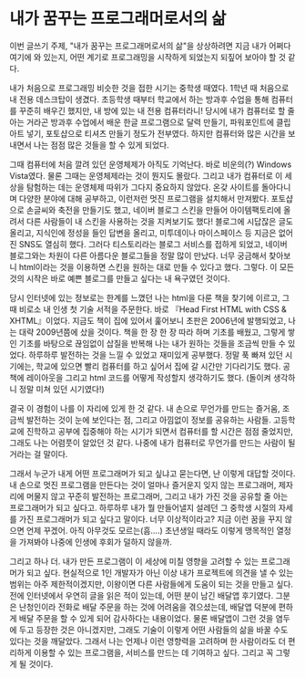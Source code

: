 # 내가 꿈꾸는 프로그래머로서의 삶

이번 글쓰기 주제, "내가 꿈꾸는 프로그래머로서의 삶"을 상상하려면 지금 내가 어쩌다 여기에 와 있는지, 어떤 계기로 프로그래밍을 시작하게 되었는지 되짚어 보아야 할 것 같다.

내가 처음으로 프로그래밍 비슷한 것을 접한 시기는 중학생 때였다. 1학년 때 처음으로 내 전용 데스크탑이 생겼다. 초등학생 때부터 학교에서 하는 방과후 수업을 통해 컴퓨터를 꾸준히 배우긴 했지만, 내 방에 있는 내 전용 컴퓨터라니! 당시에 내가 컴퓨터로 할 줄 아는 거라곤 방과후 수업에서 배운 한글 프로그램으로 달력 만들기, 파워포인트에 클립아트 넣기, 포토샵으로 티셔츠 만들기 정도가 전부였다. 하지만 컴퓨터와 많은 시간을 보내면서 나는 점점 많은 것들을 할 수 있게 되었다.

그때 컴퓨터에 처음 깔려 있던 운영체제가 아직도 기억난다. 바로 비운의(?) Windows Vista였다. 물론 그때는 운영체제라는 것이 뭔지도 몰랐다. 그리고 내가 컴퓨터로 이 세상을 탐험하는 데는 운영체제 따위가 그다지 중요하지 않았다. 온갖 사이트를 돌아다니며 다양한 분야에 대해 공부하고, 이런저런 멋진 프로그램을 설치해서 만져봤다. 포토샵으로 손글씨와 축전을 만들기도 했고, 네이버 블로그 스킨을 만들어 아이템팩토리에 올려서 다른 사람들이 내 스킨을 사용하는 것을 지켜보기도 했다! 블로그에 시답잖은 글도 올리고, 지식인에 정성을 들인 답변을 올리고, 미투데이나 마이스페이스 등 지금은 없어진 SNS도 열심히 했다. 그러다 티스토리라는 블로그 서비스를 접하게 되었고, 네이버 블로그와는 차원이 다른 아름다운 블로그들을 정말 많이 만났다. 너무 궁금해서 찾아보니 html이라는 것을 이용하면 스킨을 원하는 대로 만들 수 있다고 했다. 그렇다. 이 모든 것의 시작은 바로 예쁜 블로그를 만들고 싶다는 내 욕구였던 것이다.

당시 인터넷에 있는 정보로는 한계를 느꼈던 나는 html을 다룬 책을 찾기에 이르고, 그때 비로소 내 인생 첫 기술 서적을 주문한다. 바로 『Head First HTML with CSS & XHTML』이었다. 지금도 책이 집에 있어서 훑어보니 초판은 2006년에 발행되었고, 나는 대략 2009년쯤에 샀을 것이다. 책을 한 장 한 장 따라 하며 기초를 배웠고, 그렇게 쌓인 기초를 바탕으로 끊임없이 삽질을 반복해 나는 내가 원하는 것들을 조금씩 만들 수 있었다. 하루하루 발전하는 것을 느낄 수 있었고 재미있게 공부했다. 정말 푹 빠져 있던 시기에는, 학교에 있으면 빨리 컴퓨터를 하고 싶어서 집에 갈 시간만 기다리기도 했다. 공책에 레이아웃을 그리고 html 코드를 어떻게 작성할지 생각하기도 했다. (돌이켜 생각하니 정말 미쳐 있던 시기였다!)

결국 이 경험이 나를 이 자리에 있게 한 것 같다. 내 손으로 무언가를 만드는 즐거움, 조금씩 발전하는 것이 눈에 보인다는 점, 그리고 아낌없이 정보를 공유하는 사람들. 고등학교에 진학하고 공부에 집중해야 하는 시기가 되면서 컴퓨터를 할 시간은 점점 줄었지만, 그래도 나는 어렴풋이 알았던 것 같다. 나중에 내가 컴퓨터로 무언가를 만드는 사람이 될 거라는 걸 말이다.

그래서 누군가 내게 어떤 프로그래머가 되고 싶냐고 묻는다면, 난 이렇게 대답할 것이다. 내 손으로 멋진 프로그램을 만든다는 것이 얼마나 즐거운지 잊지 않는 프로그래머, 제자리에 머물지 않고 꾸준히 발전하는 프로그래머, 그리고 내가 가진 것을 공유할 줄 아는 프로그래머가 되고 싶다고. 하루하루 내가 뭘 만들어낼지 설레던 그 중학생 시절의 자세를 가진 프로그래머가 되고 싶다고 말이다. 너무 이상적이라고? 지금 이런 꿈을 꾸지 않으면 언제 꾸겠어. 아직 아무것도 모르는(흠….) 초년생일 때라도 이렇게 맹목적인 열정을 가져봐야 나중에 인생에 후회가 덜하지 않을까.

그리고 하나 더. 내가 만든 프로그램이 이 세상에 미칠 영향을 고려할 수 있는 프로그래머가 되고 싶다. 현실적으로 1인 개발자가 아닌 이상 내가 프로젝트에 의견을 낼 수 있는 범위는 아주 제한적이겠지만, 이왕이면 다른 사람들에게 도움이 되는 것을 만들고 싶다. 전에 인터넷에서 우연히 글을 읽은 적이 있는데, 어떤 분이 남긴 배달앱 후기였다. 그분은 난청인이라 전화로 배달 주문을 하는 것에 어려움을 겪으셨는데, 배달앱 덕분에 편하게 배달 주문을 할 수 있게 되어 감사하다는 내용이었다. 물론 배달앱이 그런 것을 염두에 두고 등장한 것은 아니겠지만, 그래도 기술이 이렇게 어떤 사람들의 삶을 바꿀 수도 있다는 것을 깨달았다. 그래서 나는 언제나 이런 영향력을 고려하며 한 사람이라도 더 편리하게 이용할 수 있는 프로그램을, 서비스를 만드는 데 기여하고 싶다. 그리고 꼭 그렇게 될 것이다.